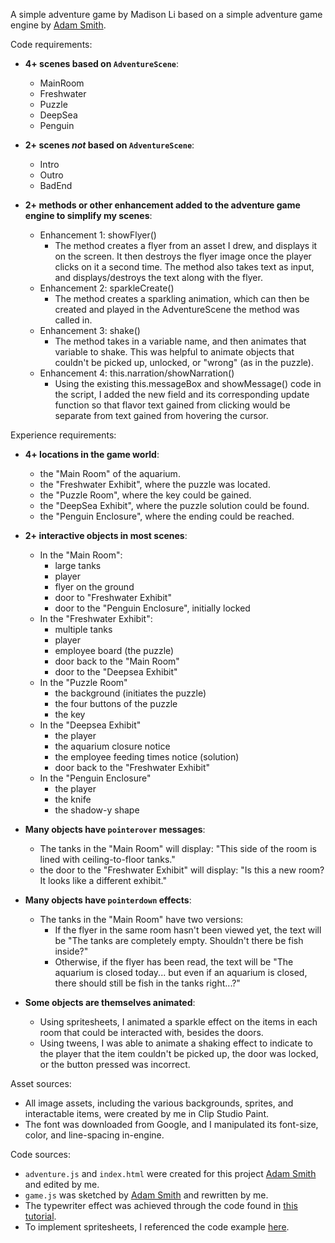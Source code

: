 A simple adventure game by Madison Li based on a simple adventure game engine by [Adam Smith](https://github.com/rndmcnlly).

Code requirements:
- **4+ scenes based on `AdventureScene`**: 
    - MainRoom
    - Freshwater
    - Puzzle
    - DeepSea
    - Penguin

- **2+ scenes *not* based on `AdventureScene`**:
    - Intro
    - Outro
    - BadEnd

- **2+ methods or other enhancement added to the adventure game engine to simplify my scenes**:
    - Enhancement 1: showFlyer()
        - The method creates a flyer from an asset I drew, and displays it on the screen. It then destroys the flyer image once the player clicks on it a second time. The method also takes text as input, and displays/destroys the text along with the flyer.
    - Enhancement 2: sparkleCreate()
        - The method creates a sparkling animation, which can then be created and played in the AdventureScene the method was called in.
    - Enhancement 3: shake()
        - The method takes in a variable name, and then animates that variable to shake. This was helpful to animate objects that couldn't be picked up, unlocked, or "wrong" (as in the puzzle).
    - Enhancement 4: this.narration/showNarration()
        - Using the existing this.messageBox and showMessage() code in the script, I added the new field and its corresponding update function so that flavor text gained from clicking would be separate from text gained from hovering the cursor.

Experience requirements:
- **4+ locations in the game world**:
    - the "Main Room" of the aquarium.
    - the "Freshwater Exhibit", where the puzzle was located.
    - the "Puzzle Room", where the key could be gained.
    - the "DeepSea Exhibit", where the puzzle solution could be found.
    - the "Penguin Enclosure", where the ending could be reached.

- **2+ interactive objects in most scenes**:
    - In the "Main Room":
        - large tanks
        - player
        - flyer on the ground
        - door to "Freshwater Exhibit"
        - door to the "Penguin Enclosure", initially locked
    - In the "Freshwater Exhibit":
        - multiple tanks
        - player
        - employee board (the puzzle)
        - door back to the "Main Room"
        - door to the "Deepsea Exhibit"
    - In the "Puzzle Room"
        - the background (initiates the puzzle)
        - the four buttons of the puzzle
        - the key
    - In the "Deepsea Exhibit"
        - the player
        - the aquarium closure notice
        - the employee feeding times notice (solution)
        - door back to the "Freshwater Exhibit"
    - In the "Penguin Enclosure"
        - the player
        - the knife
        - the shadow-y shape
- **Many objects have `pointerover` messages**:
    - The tanks in the "Main Room" will display: "This side of the room is lined with ceiling-to-floor tanks."
    - the door to the "Freshwater Exhibit" will display: "Is this a new room? It looks like a different exhibit."
- **Many objects have `pointerdown` effects**: 
    - The tanks in the "Main Room" have two versions:
        - If the flyer in the same room hasn't been viewed yet, the text will be "The tanks are completely empty. Shouldn't there be fish inside?"
        - Otherwise, if the flyer has been read, the text will be "The aquarium is closed today... but even if an aquarium is closed, there should still be fish in the tanks right...?"
- **Some objects are themselves animated**:
    - Using spritesheets, I animated a sparkle effect on the items in each room that could be interacted with, besides the doors.
    - Using tweens, I was able to animate a shaking effect to indicate to the player that the item couldn't be picked up, the door was locked, or the button pressed was incorrect.

Asset sources:
- All image assets, including the various backgrounds, sprites, and interactable items, were created by me in Clip Studio Paint.
- The font was downloaded from Google, and I manipulated its font-size, color, and line-spacing in-engine.

Code sources:
- `adventure.js` and `index.html` were created for this project [Adam Smith](https://github.com/rndmcnlly) and edited by me.
- `game.js` was sketched by [Adam Smith](https://github.com/rndmcnlly) and rewritten by me.
- The typewriter effect was achieved through the code found in [this tutorial](https://blog.ourcade.co/posts/2020/phaser-3-typewriter-text-effect-bitmap/).
- To implement spritesheets, I referenced the code example [here](https://labs.phaser.io/edit.html?src=src/scalemanager/full%20screen%20game.js).